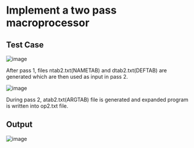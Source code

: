 # Implement a two pass macroprocessor

## Test Case

![image](https://user-images.githubusercontent.com/36037989/116772859-622adc80-aa6f-11eb-99de-474e14546cb2.png)

After pass 1, files ntab2.txt(NAMETAB) and dtab2.txt(DEFTAB) are generated which are then used as input in pass 2.

![image](https://user-images.githubusercontent.com/36037989/116772920-c77ecd80-aa6f-11eb-9397-a9f3cf77873b.png)

During pass 2, atab2.txt(ARGTAB) file is generated and expanded program is written into op2.txt file.

## Output

![image](https://user-images.githubusercontent.com/36037989/116772975-3bb97100-aa70-11eb-9c9b-891816ba6db3.png)
